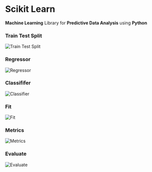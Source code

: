 # Scikit Learn
**Machine Learning** Library for **Predictive Data Analysis** using **Python** 

### **Train Test Split**
![Train Test Split]()

### **Regressor**
![Regressor]()

### **Classififer**
![Classifier]()

### **Fit**
![Fit]()

### **Metrics**
![Metrics]()

### **Evaluate**
![Evaluate]()
